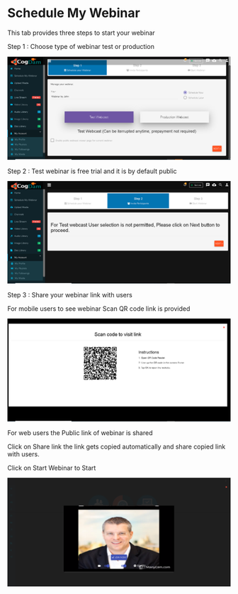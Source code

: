 # Schedule My Webinar

This tab provides three steps to start your webinar

Step 1 : Choose type of webinar test or production

![Select test type of webinar](../.gitbook/assets/step-_webinar.PNG)

Step 2 : Test webinar is free trial and it is by default public

![Test webinar is public ](../.gitbook/assets/test_step_2.PNG)

Step 3 : Share your webinar link with users

For mobile users to see webinar Scan QR code link is provided

![](../.gitbook/assets/test_qr_code.PNG)

For web users the Public link of webinar is shared 

Click on Share link the link gets copied automatically and share copied link with users.

Click on Start Webinar to Start

![](../.gitbook/assets/microsoftteams-image-14.png)







